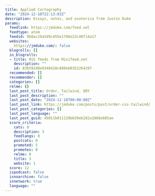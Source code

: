 ```yaml
---
title: Applied Cartography
date: "2024-12-18T22:13:03Z"
description: Essays, notes, and esoterica from Justin Duke
params:
  feedlink: https://jmduke.com/feed.xml
  feedtype: atom
  feedid: 9b0ac19a5d9c455e1706e23c40f14a17
  websites:
    https://jmduke.com/: false
  blogrolls: []
  in_blogrolls:
  - title: RSS feeds from Minifeed.net
    description: ""
    id: 83b59248e9346428c889eb03522b4297
  recommended: []
  recommender: []
  categories: []
  relme: {}
  last_post_title: Order, Tailwind, DRY
  last_post_description: ""
  last_post_date: "2024-12-18T00:00:00Z"
  last_post_link: https://jmduke.com/posts/post/order-css-tailwind/
  last_post_categories: []
  last_post_language: ""
  last_post_guid: 45011b011128b639eb282a1868e685ae
  score_criteria:
    cats: 0
    description: 3
    feedlangs: 0
    postcats: 0
    promoted: 5
    promotes: 0
    relme: 0
    title: 3
    website: 1
  score: 12
  ispodcast: false
  isnoarchive: false
  innetwork: true
  language: ""
---
```

